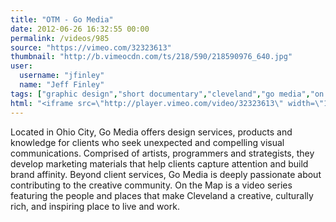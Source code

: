 ```yaml
---
title: "OTM - Go Media"
date: 2012-06-26 16:32:55 00:00
permalink: /videos/985
source: "https://vimeo.com/32323613"
thumbnail: "http://b.vimeocdn.com/ts/218/590/218590976_640.jpg"
user:
  username: "jfinley"
  name: "Jeff Finley"
tags: ["graphic design","short documentary","cleveland","go media","on the map"]
html: "<iframe src=\"http://player.vimeo.com/video/32323613\" width=\"1280\" height=\"720\" frameborder=\"0\" webkitAllowFullScreen mozallowfullscreen allowFullScreen></iframe>"
---
```


Located in Ohio City, Go Media offers design services, products and knowledge for clients who seek unexpected and compelling visual communications. Comprised of artists, programmers and strategists, they develop marketing materials that help clients capture attention and build brand affinity. Beyond client services, Go Media is deeply passionate about contributing to the creative community.
On the Map is a video series featuring the people and places that make Cleveland a creative, culturally rich, and inspiring place to live and work.
